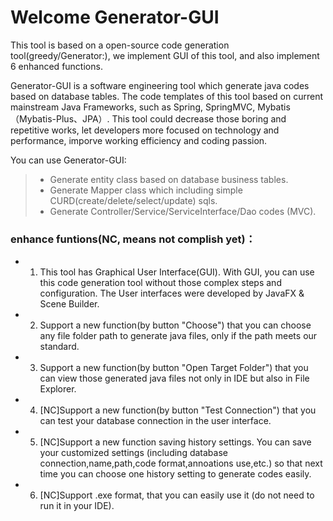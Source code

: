 
# Welcome Generator-GUI

This tool is based on a open-source code generation tool(greedy/Generator:), we implement GUI of this tool, and also implement 6 enhanced functions.

Generator-GUI is a software engineering tool which generate java codes based on database tables. The code templates of this tool based on current mainstream Java Frameworks, such as Spring, SpringMVC, Mybatis（Mybatis-Plus、JPA）. This tool could decrease those boring and repetitive works, let developers more focused on technology and performance, imporve working efficiency and coding passion.

You can use Generator-GUI:
> * Generate entity class based on database business tables.
> * Generate Mapper class which including simple CURD(create/delete/select/update) sqls.
> * Generate Controller/Service/ServiceInterface/Dao codes (MVC).

### enhance funtions(NC, means not complish yet)：
* 1. This tool has Graphical User Interface(GUI). With GUI, you can use this code generation tool without those complex steps and configuration. The User interfaces were developed by JavaFX & Scene Builder.
* 2. Support a new function(by button "Choose") that you can choose any file folder path to generate java files, only if the path meets our standard.
* 3. Support a new function(by button "Open Target Folder") that you can view those generated java files not only in IDE but also in File Explorer.
* 4. [NC]Support a new function(by button "Test Connection") that you can test your database connection in the user interface.
* 5. [NC]Support a new function saving history settings. You can save your customized settings (including database connection,name,path,code format,annoations use,etc.) so that next time you can choose one history setting to generate codes easily.
* 6. [NC]Support .exe format, that you can easily use it (do not need to run it in your IDE).
